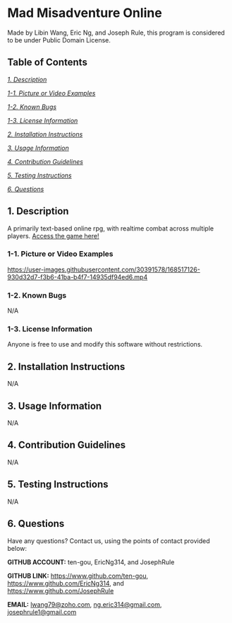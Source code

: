 # Mad Misadventure Online
Made by Libin Wang, Eric Ng, and Joseph Rule, this program is considered to be under Public Domain License.

## Table of Contents
[*1. Description*](#1-description)

[*1-1. Picture or Video Examples*](#1-1-picture-or-video-examples)

[*1-2. Known Bugs*](#1-2-known-bugs)

[*1-3. License Information*](#1-3-license-information)

[*2. Installation Instructions*](#2-installation-instructions)

[*3. Usage Information*](#3-usage-information)

[*4. Contribution Guidelines*](#4-contribution-guidelines)

[*5. Testing Instructions*](#5-testing-instructions)

[*6. Questions*](#6-questions)


## 1. Description
A primarily text-based online rpg, with realtime combat across multiple players. [Access the game here!](https://mad-misadventure-online.herokuapp.com/)

### 1-1. Picture or Video Examples
https://user-images.githubusercontent.com/30391578/168517126-930d32d7-f3b6-41ba-b4f7-14935df94ed6.mp4

### 1-2. Known Bugs
N/A

### 1-3. License Information
Anyone is free to use and modify this software without restrictions.

## 2. Installation Instructions
N/A

## 3. Usage Information
N/A

## 4. Contribution Guidelines
N/A

## 5. Testing Instructions
N/A

## 6. Questions
Have any questions? Contact us, using the points of contact provided below:

**GITHUB ACCOUNT:** ten-gou, EricNg314, and JosephRule

**GITHUB LINK:** https://www.github.com/ten-gou, https://www.github.com/EricNg314, and https://www.github.com/JosephRule

**EMAIL:** lwang79@zoho.com, ng.eric314@gmail.com, josephrule1@gmail.com
    
